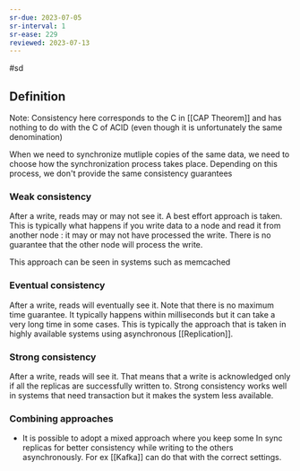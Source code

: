 ```yaml
---
sr-due: 2023-07-05
sr-interval: 1
sr-ease: 229
reviewed: 2023-07-13
---
```


#sd

## Definition

Note: Consistency here corresponds to the C in [[CAP Theorem]] and has nothing to do with the C of ACID (even though it is unfortunately the same denomination)

When we need to synchronize mutliple copies of the same data, we need to choose how the synchronization process takes place. Depending on this process, we don't provide the same consistency guarantees

### Weak consistency

After a write, reads may or may not see it. A best effort approach is taken. This is typically what happens if you write data to a node and read it from another node : it may or may not have processed the write. There is no guarantee that the other node will process the write.

This approach can be seen in systems such as memcached

### Eventual consistency

After a write, reads will eventually see it. Note that there is no maximum time guarantee. It typically happens within milliseconds but it can take a very long time in some cases.
This is typically the approach that is taken in highly available systems using asynchronous [[Replication]].

### Strong consistency

After a write, reads will see it. That means that a write is acknowledged only if all the replicas are successfully written to. Strong consistency works well in systems that need transaction but it makes the system less available.


### Combining approaches

- It is possible to adopt a mixed approach where you keep some In sync replicas for better consistency while writing to the others asynchronously. For ex [[Kafka]] can do that with the correct settings.